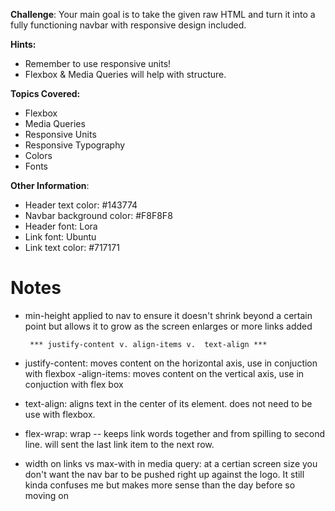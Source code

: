 **Challenge**:
Your main goal is to take the given raw HTML and turn it into a fully functioning navbar with responsive design included.

**Hints:**
 - Remember to use responsive units!
 - Flexbox & Media Queries will help with structure.

**Topics Covered:**
 - Flexbox
 - Media Queries
 - Responsive Units
 - Responsive Typography
 - Colors
 - Fonts

**Other Information**:
 - Header text color: #143774
 - Navbar background color: #F8F8F8
 - Header font: Lora
 - Link font: Ubuntu
 - Link text color: #717171
 

 #  Notes

 - min-height applied to nav to ensure it doesn't shrink beyond a certain point but allows it to grow as the screen enlarges or more links added


        *** justify-content v. align-items v.  text-align ***
 - justify-content: moves content on the horizontal axis, use in conjuction with flexbox
 -align-items: moves content on the vertical axis, use in conjuction with flex box

 - text-align: aligns text in the center of its element.  does not need to be use with flexbox.


 - flex-wrap: wrap -- keeps link words together and from spilling to second line.  will sent the last link item to the next row.

- width on links vs max-with in media query: at a certian screen size you don't want the nav bar to be pushed right up against the logo.  It still kinda confuses me but makes more sense than the day before so moving on